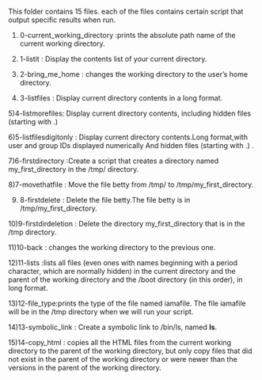 This folder contains 15 files. each of the files contains certain script that output specific results when run.
1) 0-current_working_directory :prints the absolute path name of the current working directory.

2) 1-listit : Display the contents list of your current directory.

3) 2-bring_me_home :  changes the working directory to the user’s home directory.

4) 3-listfiles : Display current directory contents in a long format.

5)4-listmorefiles: Display current directory contents, including hidden files (starting with .)

6)5-listfilesdigitonly : Display current directory contents.Long format,with user and group IDs displayed numerically
And hidden files (starting with .) .

7)6-firstdirectory :Create a script that creates a directory named my_first_directory in the /tmp/ directory.

8)7-movethatfile : Move the file betty from /tmp/ to /tmp/my_first_directory.

9) 8-firstdelete : Delete the file betty.The file betty is in /tmp/my_first_directory.

10)9-firstdirdeletion : Delete the directory my_first_directory that is in the /tmp directory.

11)10-back : changes the working directory to the previous one.

12)11-lists :lists all files (even ones with names beginning with a period character, which are normally hidden) in the current directory and the parent of the working directory and the /boot directory (in this order), in long format.

13)12-file_type:prints the type of the file named iamafile. The file iamafile will be in the /tmp directory when we will run your script.

14)13-symbolic_link : Create a symbolic link to /bin/ls, named __ls__.

15)14-copy_html : copies all the HTML files from the current working directory to the parent of the working directory, but only copy files that did not exist in the parent of the working directory or were newer than the versions in the parent of the working directory.

